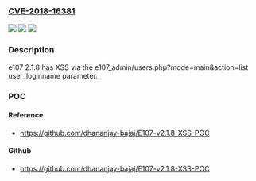### [CVE-2018-16381](https://cve.mitre.org/cgi-bin/cvename.cgi?name=CVE-2018-16381)
![](https://img.shields.io/static/v1?label=Product&message=n%2Fa&color=blue)
![](https://img.shields.io/static/v1?label=Version&message=n%2Fa&color=blue)
![](https://img.shields.io/static/v1?label=Vulnerability&message=n%2Fa&color=brighgreen)

### Description

e107 2.1.8 has XSS via the e107_admin/users.php?mode=main&action=list user_loginname parameter.

### POC

#### Reference
- https://github.com/dhananjay-bajaj/E107-v2.1.8-XSS-POC

#### Github
- https://github.com/dhananjay-bajaj/E107-v2.1.8-XSS-POC

